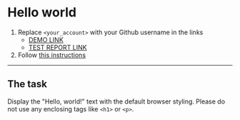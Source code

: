 # Hello world
1. Replace `<your_account>` with your Github username in the links
    - [DEMO LINK](paramonovfrontend.github.io/layout_hello-world/) <br>
    - [TEST REPORT LINK](https://paramonovfrontend.github.io/layout_hello-world/report/html_report/)
2. Follow [this instructions](https://mate-academy.github.io/layout_task-guideline/)
___

## The task 
Display the "Hello, world!" text with the default browser styling. Please do not 
use any enclosing tags like `<h1>` or `<p>`.

